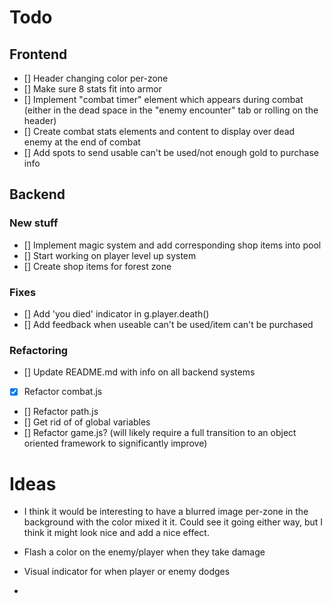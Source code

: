 
# Todo

## Frontend
* [] Header changing color per-zone
* [] Make sure 8 stats fit into armor
* [] Implement "combat timer" element which appears during combat (either in the dead space in the "enemy encounter" tab or rolling on the header)
* [] Create combat stats elements and content to display over dead enemy at the end of combat
* [] Add spots to send usable can't be used/not enough gold to purchase info



## Backend

### New stuff
* [] Implement magic system and add corresponding shop items into pool
* [] Start working on player level up system
* [] Create shop items for forest zone

### Fixes
* [] Add 'you died' indicator in g.player.death()
* [] Add feedback when useable can't be used/item can't be purchased

### Refactoring
* [] Update README.md with info on all backend systems
* [x] Refactor combat.js
* [] Refactor path.js
* [] Get rid of of global variables
* [] Refactor game.js? (will likely require a full transition to an object oriented framework to significantly improve)



# Ideas
* I think it would be interesting to have a blurred image per-zone in the background with the color mixed it it. Could see it going either way, but I think it might look nice and add a nice effect.

* Flash a color on the enemy/player when they take damage
* Visual indicator for when player or enemy dodges
* 

